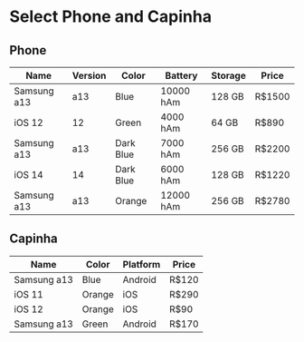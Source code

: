 # Select Phone and Capinha
## Phone
| Name | Version | Color | Battery | Storage | Price |
| ---- | ------- | ----- | ------- | --------| ------|
| Samsung a13 | a13 | Blue | 10000 hAm | 128 GB | R$1500 |
| iOS 12 | 12 | Green | 4000 hAm | 64 GB | R$890 |
| Samsung a13 | a13 | Dark Blue | 7000 hAm | 256 GB | R$2200 |
| iOS 14 | 14 | Dark Blue | 6000 hAm | 128 GB | R$1220 |
| Samsung a13 | a13 | Orange | 12000 hAm | 256 GB | R$2780 |
## Capinha
| Name | Color | Platform | Price |
|------|-------|----------|-------|
| Samsung a13 | Blue | Android | R$120 |
| iOS 11 | Orange | iOS | R$290 |
| iOS 12 | Orange | iOS | R$90 |
| Samsung a13 | Green | Android | R$170 |
